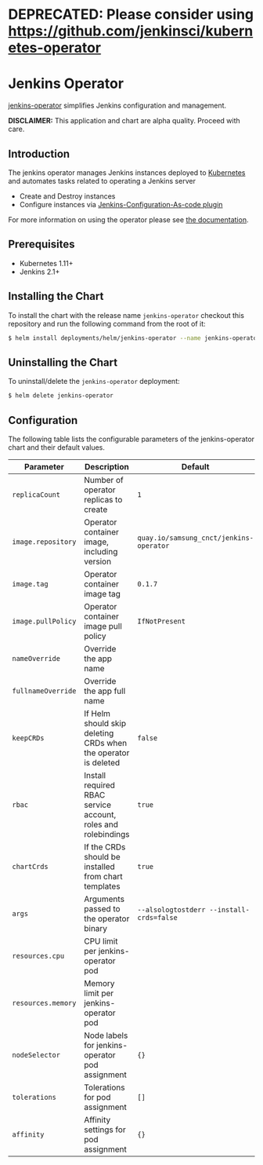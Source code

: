 # DEPRECATED: Please consider using https://github.com/jenkinsci/kubernetes-operator
# Jenkins Operator

[jenkins-operator](https://github.com/samsung-cnct/jenkins-operator) simplifies
Jenkins configuration and management.

**DISCLAIMER:** This application and chart are alpha quality. Proceed with care.

## Introduction

The jenkins operator manages Jenkins instances deployed to [Kubernetes](https://k8s.io) and automates tasks related to operating a Jenkins server

- Create and Destroy instances
- Configure instances via [Jenkins-Configuration-As-code plugin](https://github.com/jenkinsci/configuration-as-code-plugin)

For more information on using the operator please see [the documentation](https://github.com/samsung-cnct/jenkins-operator).

## Prerequisites

- Kubernetes 1.11+
- Jenkins 2.1+

## Installing the Chart

To install the chart with the release name `jenkins-operator` checkout this repository and run the following command from the root of it:

```bash
$ helm install deployments/helm/jenkins-operator --name jenkins-operator
```

## Uninstalling the Chart

To uninstall/delete the `jenkins-operator` deployment:

```bash
$ helm delete jenkins-operator
```

## Configuration

The following table lists the configurable parameters of the jenkins-operator chart and their default values.

| Parameter            | Description                                                      | Default                                      |
| -------------------- | ---------------------------------------------------------------- | -------------------------------------------- |
| `replicaCount`       | Number of operator replicas to create                            | `1`                                          |
| `image.repository`   | Operator container image, including version                      | `quay.io/samsung_cnct/jenkins-operator`      |
| `image.tag`          | Operator container image tag                                     | `0.1.7`                                      |
| `image.pullPolicy`   | Operator container image pull policy                             | `IfNotPresent`                               |
| `nameOverride`       | Override the app name                                            |                                              |
| `fullnameOverride`   | Override the app full name                                       |                                              |
| `keepCRDs`           | If Helm should skip deleting CRDs when the operator is deleted   | `false`                                      |
| `rbac`               | Install required RBAC service account, roles and rolebindings    | `true`                                       |
| `chartCrds`          | If the CRDs should be installed from chart templates             | `true`                                       |
| `args`               | Arguments passed to the operator binary                          | `--alsologtostderr --install-crds=false`     |
| `resources.cpu`      | CPU limit per jenkins-operator pod                               |                                              |
| `resources.memory`   | Memory limit per jenkins-operator pod                            |                                              |
| `nodeSelector`       | Node labels for jenkins-operator pod assignment                  | `{}`                                         |
| `tolerations`        | Tolerations for pod assignment                                   | `[]`                                         |
| `affinity`           | Affinity settings for pod assignment                             | `{}`                                         |